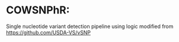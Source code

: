 COWSNPhR:
================

Single nucleotide variant detection pipeline using logic modified from https://github.com/USDA-VS/vSNP
